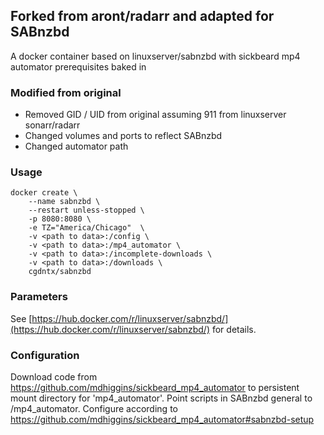 ## Forked from aront/radarr and adapted for SABnzbd
A docker container based on linuxserver/sabnzbd with sickbeard mp4 automator prerequisites baked in

### Modified from original
* Removed GID / UID from original assuming 911 from linuxserver sonarr/radarr
* Changed volumes and ports to reflect SABnzbd
* Changed automator path

### Usage

````
docker create \
    --name sabnzbd \
    --restart unless-stopped \
    -p 8080:8080 \
    -e TZ="America/Chicago"  \
    -v <path to data>:/config \
    -v <path to data>:/mp4_automator \
    -v <path to data>:/incomplete-downloads \
    -v <path to data>:/downloads \
    cgdntx/sabnzbd
````

### Parameters
See [https://hub.docker.com/r/linuxserver/sabnzbd/](https://hub.docker.com/r/linuxserver/sabnzbd/) for details.

### Configuration
Download code from https://github.com/mdhiggins/sickbeard_mp4_automator to persistent mount directory for 'mp4_automator'.  Point scripts in SABnzbd general to /mp4_automator.  Configure according to https://github.com/mdhiggins/sickbeard_mp4_automator#sabnzbd-setup


